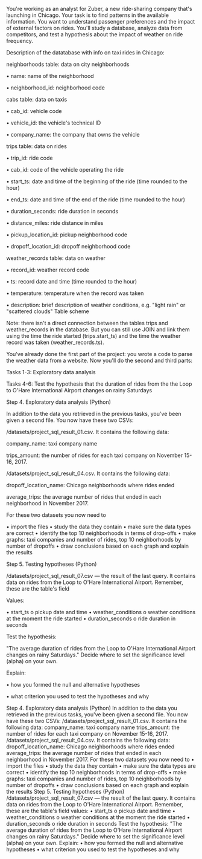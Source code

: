 You're working as an analyst for Zuber, a new ride-sharing company that's launching in Chicago. Your task is to find patterns in the available information. You want to understand passenger preferences and the impact of external factors on rides.
You'll study a database, analyze data from competitors, and test a hypothesis about the impact of weather on ride frequency.

Description of the datatabase with info on taxi rides in Chicago:

neighborhoods table: data on city neighborhoods

•	name: name of the neighborhood

•	neighborhood_id: neighborhood code

cabs table: data on taxis

•	cab_id: vehicle code

•	vehicle_id: the vehicle's technical ID

•	company_name: the company that owns the vehicle

trips table: data on rides

•	trip_id: ride code

•	cab_id: code of the vehicle operating the ride

•	start_ts: date and time of the beginning of the ride (time rounded to the hour)

•	end_ts: date and time of the end of the ride (time rounded to the hour)

•	duration_seconds: ride duration in seconds

•	distance_miles: ride distance in miles

•	pickup_location_id: pickup neighborhood code

•	dropoff_location_id: dropoff neighborhood code

weather_records table: data on weather

•	record_id: weather record code

•	ts: record date and time (time rounded to the hour)

•	temperature: temperature when the record was taken

•	description: brief description of weather conditions, e.g. "light rain" or "scattered clouds"
Table scheme
 
Note: there isn't a direct connection between the tables trips and weather_records in the database. But you can still use JOIN and link them using the time the ride started (trips.start_ts) and the time the weather record was taken (weather_records.ts).

You've already done the first part of the project: you wrote a code to parse the weather data from a website. Now you'll do the second and third parts:

Tasks 1-3: Exploratory data analysis

Tasks 4-6: Test the hypothesis that the duration of rides from the the Loop to O'Hare International Airport changes on rainy Saturdays


Step 4. Exploratory data analysis (Python)

In addition to the data you retrieved in the previous tasks, you've been given a second file. You now have these two CSVs:

/datasets/project_sql_result_01.csv. It contains the following data:

company_name: taxi company name

trips_amount: the number of rides for each taxi company on November 15-16, 2017.

/datasets/project_sql_result_04.csv. It contains the following data:

dropoff_location_name: Chicago neighborhoods where rides ended

average_trips: the average number of rides that ended in each neighborhood in November 2017.

For these two datasets you now need to

•	import the files
•	study the data they contain
•	make sure the data types are correct
•	identify the top 10 neighborhoods in terms of drop-offs
•	make graphs: taxi companies and number of rides, top 10 neighborhoods by number of dropoffs
•	draw conclusions based on each graph and explain the results

Step 5. Testing hypotheses (Python)

/datasets/project_sql_result_07.csv — the result of the last query. It contains data on rides from the Loop to O'Hare International Airport. Remember, these are the table's field

Values:

•	start_ts
o	pickup date and time
•	weather_conditions
o	weather conditions at the moment the ride started
•	duration_seconds
o	ride duration in seconds

Test the hypothesis:

"The average duration of rides from the Loop to O'Hare International Airport changes on rainy Saturdays."
Decide where to set the significance level (alpha) on your own.

Explain:

•	how you formed the null and alternative hypotheses

•	what criterion you used to test the hypotheses and why

Step 4. Exploratory data analysis (Python)
In addition to the data you retrieved in the previous tasks, you've been given a second file. You now have these two CSVs:
/datasets/project_sql_result_01.csv. It contains the following data:
company_name: taxi company name
trips_amount: the number of rides for each taxi company on November 15-16, 2017.
/datasets/project_sql_result_04.csv. It contains the following data:
dropoff_location_name: Chicago neighborhoods where rides ended
average_trips: the average number of rides that ended in each neighborhood in November 2017.
For these two datasets you now need to
•	import the files
•	study the data they contain
•	make sure the data types are correct
•	identify the top 10 neighborhoods in terms of drop-offs
•	make graphs: taxi companies and number of rides, top 10 neighborhoods by number of dropoffs
•	draw conclusions based on each graph and explain the results
Step 5. Testing hypotheses (Python)
/datasets/project_sql_result_07.csv — the result of the last query. It contains data on rides from the Loop to O'Hare International Airport. Remember, these are the table's field values:
•	start_ts
o	pickup date and time
•	weather_conditions
o	weather conditions at the moment the ride started
•	duration_seconds
o	ride duration in seconds
Test the hypothesis:
"The average duration of rides from the Loop to O'Hare International Airport changes on rainy Saturdays."
Decide where to set the significance level (alpha) on your own.
Explain:
•	how you formed the null and alternative hypotheses
•	what criterion you used to test the hypotheses and why





